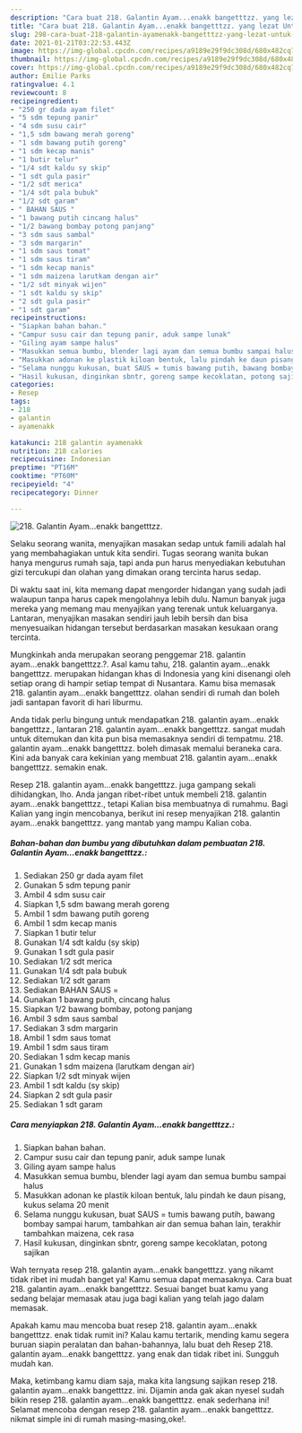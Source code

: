 ```yaml
---
description: "Cara buat 218. Galantin Ayam...enakk bangetttzz. yang lezat Untuk Jualan"
title: "Cara buat 218. Galantin Ayam...enakk bangetttzz. yang lezat Untuk Jualan"
slug: 298-cara-buat-218-galantin-ayamenakk-bangetttzz-yang-lezat-untuk-jualan
date: 2021-01-21T03:22:53.443Z
image: https://img-global.cpcdn.com/recipes/a9189e29f9dc308d/680x482cq70/218-galantin-ayamenakk-bangetttzz-foto-resep-utama.jpg
thumbnail: https://img-global.cpcdn.com/recipes/a9189e29f9dc308d/680x482cq70/218-galantin-ayamenakk-bangetttzz-foto-resep-utama.jpg
cover: https://img-global.cpcdn.com/recipes/a9189e29f9dc308d/680x482cq70/218-galantin-ayamenakk-bangetttzz-foto-resep-utama.jpg
author: Emilie Parks
ratingvalue: 4.1
reviewcount: 8
recipeingredient:
- "250 gr dada ayam filet"
- "5 sdm tepung panir"
- "4 sdm susu cair"
- "1,5 sdm bawang merah goreng"
- "1 sdm bawang putih goreng"
- "1 sdm kecap manis"
- "1 butir telur"
- "1/4 sdt kaldu sy skip"
- "1 sdt gula pasir"
- "1/2 sdt merica"
- "1/4 sdt pala bubuk"
- "1/2 sdt garam"
- " BAHAN SAUS "
- "1 bawang putih cincang halus"
- "1/2 bawang bombay potong panjang"
- "3 sdm saus sambal"
- "3 sdm margarin"
- "1 sdm saus tomat"
- "1 sdm saus tiram"
- "1 sdm kecap manis"
- "1 sdm maizena larutkam dengan air"
- "1/2 sdt minyak wijen"
- "1 sdt kaldu sy skip"
- "2 sdt gula pasir"
- "1 sdt garam"
recipeinstructions:
- "Siapkan bahan bahan."
- "Campur susu cair dan tepung panir, aduk sampe lunak"
- "Giling ayam sampe halus"
- "Masukkan semua bumbu, blender lagi ayam dan semua bumbu sampai halus"
- "Masukkan adonan ke plastik kiloan bentuk, lalu pindah ke daun pisang, kukus selama 20 menit"
- "Selama nunggu kukusan, buat SAUS = tumis bawang putih, bawang bombay sampai harum, tambahkan air dan semua bahan lain, terakhir tambahkan maizena, cek rasa"
- "Hasil kukusan, dinginkan sbntr, goreng sampe kecoklatan, potong sajikan"
categories:
- Resep
tags:
- 218
- galantin
- ayamenakk

katakunci: 218 galantin ayamenakk 
nutrition: 218 calories
recipecuisine: Indonesian
preptime: "PT16M"
cooktime: "PT60M"
recipeyield: "4"
recipecategory: Dinner

---
```



![218. Galantin Ayam...enakk bangetttzz.](https://img-global.cpcdn.com/recipes/a9189e29f9dc308d/680x482cq70/218-galantin-ayamenakk-bangetttzz-foto-resep-utama.jpg)

Selaku seorang wanita, menyajikan masakan sedap untuk famili adalah hal yang membahagiakan untuk kita sendiri. Tugas seorang  wanita bukan hanya mengurus rumah saja, tapi anda pun harus menyediakan kebutuhan gizi tercukupi dan olahan yang dimakan orang tercinta harus sedap.

Di waktu  saat ini, kita memang dapat mengorder hidangan yang sudah jadi walaupun tanpa harus capek mengolahnya lebih dulu. Namun banyak juga mereka yang memang mau menyajikan yang terenak untuk keluarganya. Lantaran, menyajikan masakan sendiri jauh lebih bersih dan bisa menyesuaikan hidangan tersebut berdasarkan masakan kesukaan orang tercinta. 



Mungkinkah anda merupakan seorang penggemar 218. galantin ayam...enakk bangetttzz.?. Asal kamu tahu, 218. galantin ayam...enakk bangetttzz. merupakan hidangan khas di Indonesia yang kini disenangi oleh setiap orang di hampir setiap tempat di Nusantara. Kamu bisa memasak 218. galantin ayam...enakk bangetttzz. olahan sendiri di rumah dan boleh jadi santapan favorit di hari liburmu.

Anda tidak perlu bingung untuk mendapatkan 218. galantin ayam...enakk bangetttzz., lantaran 218. galantin ayam...enakk bangetttzz. sangat mudah untuk ditemukan dan kita pun bisa memasaknya sendiri di tempatmu. 218. galantin ayam...enakk bangetttzz. boleh dimasak memalui beraneka cara. Kini ada banyak cara kekinian yang membuat 218. galantin ayam...enakk bangetttzz. semakin enak.

Resep 218. galantin ayam...enakk bangetttzz. juga gampang sekali dihidangkan, lho. Anda jangan ribet-ribet untuk membeli 218. galantin ayam...enakk bangetttzz., tetapi Kalian bisa membuatnya di rumahmu. Bagi Kalian yang ingin mencobanya, berikut ini resep menyajikan 218. galantin ayam...enakk bangetttzz. yang mantab yang mampu Kalian coba.

<!--inarticleads1-->

##### Bahan-bahan dan bumbu yang dibutuhkan dalam pembuatan 218. Galantin Ayam...enakk bangetttzz.:

1. Sediakan 250 gr dada ayam filet
1. Gunakan 5 sdm tepung panir
1. Ambil 4 sdm susu cair
1. Siapkan 1,5 sdm bawang merah goreng
1. Ambil 1 sdm bawang putih goreng
1. Ambil 1 sdm kecap manis
1. Siapkan 1 butir telur
1. Gunakan 1/4 sdt kaldu (sy skip)
1. Gunakan 1 sdt gula pasir
1. Sediakan 1/2 sdt merica
1. Gunakan 1/4 sdt pala bubuk
1. Sediakan 1/2 sdt garam
1. Sediakan  BAHAN SAUS =
1. Gunakan 1 bawang putih, cincang halus
1. Siapkan 1/2 bawang bombay, potong panjang
1. Ambil 3 sdm saus sambal
1. Sediakan 3 sdm margarin
1. Ambil 1 sdm saus tomat
1. Ambil 1 sdm saus tiram
1. Sediakan 1 sdm kecap manis
1. Gunakan 1 sdm maizena (larutkam dengan air)
1. Siapkan 1/2 sdt minyak wijen
1. Ambil 1 sdt kaldu (sy skip)
1. Siapkan 2 sdt gula pasir
1. Sediakan 1 sdt garam




<!--inarticleads2-->

##### Cara menyiapkan 218. Galantin Ayam...enakk bangetttzz.:

1. Siapkan bahan bahan.
1. Campur susu cair dan tepung panir, aduk sampe lunak
1. Giling ayam sampe halus
1. Masukkan semua bumbu, blender lagi ayam dan semua bumbu sampai halus
1. Masukkan adonan ke plastik kiloan bentuk, lalu pindah ke daun pisang, kukus selama 20 menit
1. Selama nunggu kukusan, buat SAUS = tumis bawang putih, bawang bombay sampai harum, tambahkan air dan semua bahan lain, terakhir tambahkan maizena, cek rasa
1. Hasil kukusan, dinginkan sbntr, goreng sampe kecoklatan, potong sajikan




Wah ternyata resep 218. galantin ayam...enakk bangetttzz. yang nikamt tidak ribet ini mudah banget ya! Kamu semua dapat memasaknya. Cara buat 218. galantin ayam...enakk bangetttzz. Sesuai banget buat kamu yang sedang belajar memasak atau juga bagi kalian yang telah jago dalam memasak.

Apakah kamu mau mencoba buat resep 218. galantin ayam...enakk bangetttzz. enak tidak rumit ini? Kalau kamu tertarik, mending kamu segera buruan siapin peralatan dan bahan-bahannya, lalu buat deh Resep 218. galantin ayam...enakk bangetttzz. yang enak dan tidak ribet ini. Sungguh mudah kan. 

Maka, ketimbang kamu diam saja, maka kita langsung sajikan resep 218. galantin ayam...enakk bangetttzz. ini. Dijamin anda gak akan nyesel sudah bikin resep 218. galantin ayam...enakk bangetttzz. enak sederhana ini! Selamat mencoba dengan resep 218. galantin ayam...enakk bangetttzz. nikmat simple ini di rumah masing-masing,oke!.

